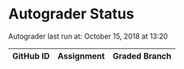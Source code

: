 # Autograder Status
Autograder last run at: October 15, 2018 at 13:20

| GitHub ID | Assignment | Graded Branch |
|-----------|------------|---------------|
